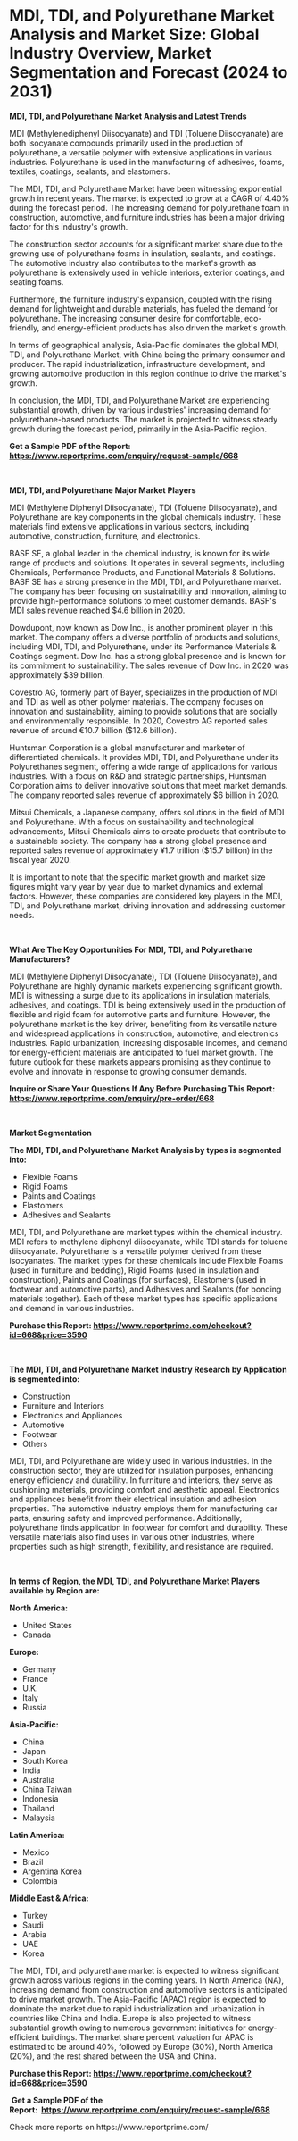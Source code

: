 <p><h1>MDI, TDI, and Polyurethane Market Analysis and Market Size: Global Industry Overview, Market Segmentation and Forecast (2024 to 2031)</h1></p><p><strong>MDI, TDI, and Polyurethane Market Analysis and Latest Trends</strong></p>
<p><p>MDI (Methylenediphenyl Diisocyanate) and TDI (Toluene Diisocyanate) are both isocyanate compounds primarily used in the production of polyurethane, a versatile polymer with extensive applications in various industries. Polyurethane is used in the manufacturing of adhesives, foams, textiles, coatings, sealants, and elastomers.</p><p>The MDI, TDI, and Polyurethane Market have been witnessing exponential growth in recent years. The market is expected to grow at a CAGR of 4.40% during the forecast period. The increasing demand for polyurethane foam in construction, automotive, and furniture industries has been a major driving factor for this industry's growth.</p><p>The construction sector accounts for a significant market share due to the growing use of polyurethane foams in insulation, sealants, and coatings. The automotive industry also contributes to the market's growth as polyurethane is extensively used in vehicle interiors, exterior coatings, and seating foams.</p><p>Furthermore, the furniture industry's expansion, coupled with the rising demand for lightweight and durable materials, has fueled the demand for polyurethane. The increasing consumer desire for comfortable, eco-friendly, and energy-efficient products has also driven the market's growth.</p><p>In terms of geographical analysis, Asia-Pacific dominates the global MDI, TDI, and Polyurethane Market, with China being the primary consumer and producer. The rapid industrialization, infrastructure development, and growing automotive production in this region continue to drive the market's growth.</p><p>In conclusion, the MDI, TDI, and Polyurethane Market are experiencing substantial growth, driven by various industries' increasing demand for polyurethane-based products. The market is projected to witness steady growth during the forecast period, primarily in the Asia-Pacific region.</p></p>
<p><strong>Get a Sample PDF of the Report:&nbsp; <a href="https://www.reportprime.com/enquiry/request-sample/668">https://www.reportprime.com/enquiry/request-sample/668</a></strong></p>
<p>&nbsp;</p>
<p><strong>MDI, TDI, and Polyurethane Major Market Players</strong></p>
<p><p>MDI (Methylene Diphenyl Diisocyanate), TDI (Toluene Diisocyanate), and Polyurethane are key components in the global chemicals industry. These materials find extensive applications in various sectors, including automotive, construction, furniture, and electronics.</p><p>BASF SE, a global leader in the chemical industry, is known for its wide range of products and solutions. It operates in several segments, including Chemicals, Performance Products, and Functional Materials & Solutions. BASF SE has a strong presence in the MDI, TDI, and Polyurethane market. The company has been focusing on sustainability and innovation, aiming to provide high-performance solutions to meet customer demands. BASF's MDI sales revenue reached $4.6 billion in 2020.</p><p>Dowdupont, now known as Dow Inc., is another prominent player in this market. The company offers a diverse portfolio of products and solutions, including MDI, TDI, and Polyurethane, under its Performance Materials & Coatings segment. Dow Inc. has a strong global presence and is known for its commitment to sustainability. The sales revenue of Dow Inc. in 2020 was approximately $39 billion.</p><p>Covestro AG, formerly part of Bayer, specializes in the production of MDI and TDI as well as other polymer materials. The company focuses on innovation and sustainability, aiming to provide solutions that are socially and environmentally responsible. In 2020, Covestro AG reported sales revenue of around €10.7 billion ($12.6 billion).</p><p>Huntsman Corporation is a global manufacturer and marketer of differentiated chemicals. It provides MDI, TDI, and Polyurethane under its Polyurethanes segment, offering a wide range of applications for various industries. With a focus on R&D and strategic partnerships, Huntsman Corporation aims to deliver innovative solutions that meet market demands. The company reported sales revenue of approximately $6 billion in 2020.</p><p>Mitsui Chemicals, a Japanese company, offers solutions in the field of MDI and Polyurethane. With a focus on sustainability and technological advancements, Mitsui Chemicals aims to create products that contribute to a sustainable society. The company has a strong global presence and reported sales revenue of approximately ¥1.7 trillion ($15.7 billion) in the fiscal year 2020.</p><p>It is important to note that the specific market growth and market size figures might vary year by year due to market dynamics and external factors. However, these companies are considered key players in the MDI, TDI, and Polyurethane market, driving innovation and addressing customer needs.</p></p>
<p>&nbsp;</p>
<p><strong>What Are The Key Opportunities For MDI, TDI, and Polyurethane Manufacturers?</strong></p>
<p><p>MDI (Methylene Diphenyl Diisocyanate), TDI (Toluene Diisocyanate), and Polyurethane are highly dynamic markets experiencing significant growth. MDI is witnessing a surge due to its applications in insulation materials, adhesives, and coatings. TDI is being extensively used in the production of flexible and rigid foam for automotive parts and furniture. However, the polyurethane market is the key driver, benefiting from its versatile nature and widespread applications in construction, automotive, and electronics industries. Rapid urbanization, increasing disposable incomes, and demand for energy-efficient materials are anticipated to fuel market growth. The future outlook for these markets appears promising as they continue to evolve and innovate in response to growing consumer demands.</p></p>
<p><strong>Inquire or Share Your Questions If Any Before Purchasing This Report: <a href="https://www.reportprime.com/enquiry/pre-order/668">https://www.reportprime.com/enquiry/pre-order/668</a></strong></p>
<p>&nbsp;</p>
<p><strong>Market Segmentation</strong></p>
<p><strong>The MDI, TDI, and Polyurethane Market Analysis by types is segmented into:</strong></p>
<p><ul><li>Flexible Foams</li><li>Rigid Foams</li><li>Paints and Coatings</li><li>Elastomers</li><li>Adhesives and Sealants</li></ul></p>
<p><p>MDI, TDI, and Polyurethane are market types within the chemical industry. MDI refers to methylene diphenyl diisocyanate, while TDI stands for toluene diisocyanate. Polyurethane is a versatile polymer derived from these isocyanates. The market types for these chemicals include Flexible Foams (used in furniture and bedding), Rigid Foams (used in insulation and construction), Paints and Coatings (for surfaces), Elastomers (used in footwear and automotive parts), and Adhesives and Sealants (for bonding materials together). Each of these market types has specific applications and demand in various industries.</p></p>
<p><strong>Purchase this Report:&nbsp;<a href="https://www.reportprime.com/checkout?id=668&price=3590">https://www.reportprime.com/checkout?id=668&price=3590</a></strong></p>
<p>&nbsp;</p>
<p><strong>The MDI, TDI, and Polyurethane Market Industry Research by Application is segmented into:</strong></p>
<p><ul><li>Construction</li><li>Furniture and Interiors</li><li>Electronics and Appliances</li><li>Automotive</li><li>Footwear</li><li>Others</li></ul></p>
<p><p>MDI, TDI, and Polyurethane are widely used in various industries. In the construction sector, they are utilized for insulation purposes, enhancing energy efficiency and durability. In furniture and interiors, they serve as cushioning materials, providing comfort and aesthetic appeal. Electronics and appliances benefit from their electrical insulation and adhesion properties. The automotive industry employs them for manufacturing car parts, ensuring safety and improved performance. Additionally, polyurethane finds application in footwear for comfort and durability. These versatile materials also find uses in various other industries, where properties such as high strength, flexibility, and resistance are required.</p></p>
<p>&nbsp;</p>
<p><strong>In terms of Region, the MDI, TDI, and Polyurethane Market Players available by Region are:</strong></p>
<p>
    <p> <strong> North America: </strong>
        <ul>
            <li>United States</li>
            <li>Canada</li>
        </ul>
        </p> 
    <p> <strong> Europe: </strong>
        <ul>
            <li>Germany</li>
            <li>France</li>
            <li>U.K.</li>
            <li>Italy</li>
            <li>Russia</li>
        </ul>
        </p> 
    <p> <strong> Asia-Pacific: </strong>
        <ul>
            <li>China</li>
            <li>Japan</li>
            <li>South Korea</li>
            <li>India</li>
            <li>Australia</li>
            <li>China Taiwan</li>
            <li>Indonesia</li>
            <li>Thailand</li>
            <li>Malaysia</li>
        </ul>
        </p> 
    <p> <strong> Latin America: </strong>
        <ul>
            <li>Mexico</li>
            <li>Brazil</li>
            <li>Argentina Korea</li>
            <li>Colombia</li>
        </ul>
        </p> 
    <p> <strong> Middle East & Africa: </strong>
        <ul>
            <li>Turkey</li>
            <li>Saudi</li>
            <li>Arabia</li>
            <li>UAE</li>
            <li>Korea</li>
        </ul>
    </p>
    </p>
<p><p>The MDI, TDI, and polyurethane market is expected to witness significant growth across various regions in the coming years. In North America (NA), increasing demand from construction and automotive sectors is anticipated to drive market growth. The Asia-Pacific (APAC) region is expected to dominate the market due to rapid industrialization and urbanization in countries like China and India. Europe is also projected to witness substantial growth owing to numerous government initiatives for energy-efficient buildings. The market share percent valuation for APAC is estimated to be around 40%, followed by Europe (30%), North America (20%), and the rest shared between the USA and China.</p></p>
<p><strong>Purchase this Report: <a href="https://www.reportprime.com/checkout?id=668&price=3590">https://www.reportprime.com/checkout?id=668&price=3590</a></strong></p>
<p>&nbsp;<strong>Get a Sample PDF of the Report:&nbsp;&nbsp;<a href="https://www.reportprime.com/enquiry/request-sample/668">https://www.reportprime.com/enquiry/request-sample/668</a></strong></p>
<p><strong></strong></p>
<p>Check more reports on https://www.reportprime.com/</p>